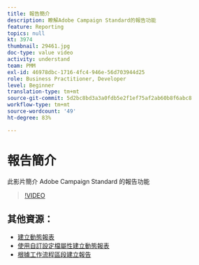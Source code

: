 ```yaml
---
title: 報告簡介
description: 瞭解Adobe Campaign Standard的報告功能
feature: Reporting
topics: null
kt: 3974
thumbnail: 29461.jpg
doc-type: value video
activity: understand
team: PMM
exl-id: 46978dbc-1716-4fc4-946e-56d703944d25
role: Business Practitioner, Developer
level: Beginner
translation-type: tm+mt
source-git-commit: 5d2bc8bd3a3a0fdb5e2f1ef75af2ab60b8f6abc8
workflow-type: tm+mt
source-wordcount: '49'
ht-degree: 83%

---
```


# 報告簡介

此影片簡介 Adobe Campaign Standard 的報告功能

>[!VIDEO](https://video.tv.adobe.com/v/29461?quality=12)

## 其他資源：

* [建立動態報表](/help/reporting/creating-a-dynamic-report.md)
* [使用自訂設定檔屬性建立動態報表](/help/reporting/custom-profile-attributes-dynamic-reports.md)
* [根據工作流程區段建立報告](/help/reporting/report-on-workflow-segments.md)
